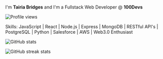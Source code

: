 ###  

I'm **Tairia Bridges** and I'm a Fullstack Web Developer @ **100Devs**

![Profile views](https://gpvc.arturio.dev/Finesse-Code)  

Skills: JavaScript | React | Node.js | Express | MongoDB | RESTful API's | PostgreSQL | Python | Salesforce | AWS | Web3.0 Enthusiast

![GitHub stats](https://github-readme-stats.vercel.app/api?username=Finesse-Code&show_icons=true)  

![GitHub streak stats](https://github-readme-streak-stats.herokuapp.com/?user=Finesse-Code)  


